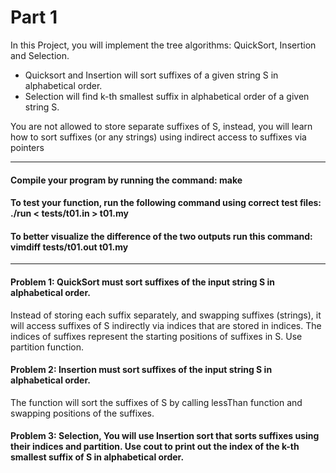 # Part 1 

In this Project, you will implement the tree algorithms: QuickSort, Insertion and Selection. 

- Quicksort and Insertion will sort suffixes of a given string S in alphabetical order.   
- Selection will find k-th smallest suffix in alphabetical order of a given string S. 

You are not allowed to store separate suffixes of S, instead, you will learn how to sort suffixes (or any strings) using indirect access to suffixes via pointers

----------------------------------------------------------------------------------

#### Compile your program by running the command: make
#### To test your function, run the following command using correct test files: ./run < tests/t01.in > t01.my
#### To better visualize the difference of the two outputs run this command: vimdiff tests/t01.out t01.my

----------------------------------------------------------------------------------

#### Problem 1: QuickSort must sort suffixes of the input string S in alphabetical order.
Instead of storing each suffix separately, and swapping suffixes (strings), it will access suffixes of S indirectly via indices that are stored in indices. The indices of suffixes represent the starting positions of suffixes in S. Use partition function.

#### Problem 2: Insertion must sort suffixes of the input string S in alphabetical order.
The function will sort the suffixes of S by calling lessThan function and swapping positions of the suffixes.

#### Problem 3: Selection, You will use Insertion sort that sorts suffixes using their indices and partition. Use cout to print out the index of the k-th smallest suffix of S in alphabetical order.
